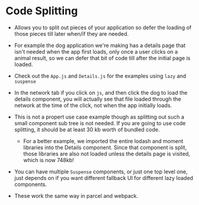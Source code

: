# Code Splitting
  * Allows you to split out pieces of your application so defer the loading
    of those pieces till later when/if they are needed. 
  * For example the dog application we're making has a details page that isn't needed when the 
    app first loads, only once a user clicks on a animal result, so we can defer that bit of code till after the 
    initial page is loaded.
  
  * Check out the `App.js` and `Details.js` for the examples using `lazy` and `suspense`
  * In the network tab if you click on `js`, and then click the dog to load
    the details component, you will actually see that file loaded through the network
    at the time of the click, not when the app initially loads.
  
  * This is not a propert use case example though as splitting out such a small component
    sub tree is not needed.  If you are going to use code splitting, it should be at least
    30 kb worth of bundled code.
    * For a better example, we imported the entire lodash and moment libraries into the 
      Details component.  Since that component is split, those libraries are also not loaded
      unless the details page is visited, which is now 748kb!

  * You can have multiple `Suspense` components, or just one top level one, just depends on if
    you want different fallback UI for different lazy loaded components.
  * These work the same way in parcel and webpack.